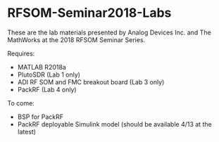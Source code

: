 # RFSOM-Seminar2018-Labs

These are the lab materials presented by Analog Devices Inc. and The MathWorks at the 2018 RFSOM Seminar Series.

Requires:
- MATLAB R2018a
- PlutoSDR (Lab 1 only)
- ADI RF SOM and FMC breakout board (Lab 3 only)
- PackRF (Lab 4 only)

To come:
- BSP for PackRF
- PackRF deployable Simulink model (should be available 4/13 at the latest)
